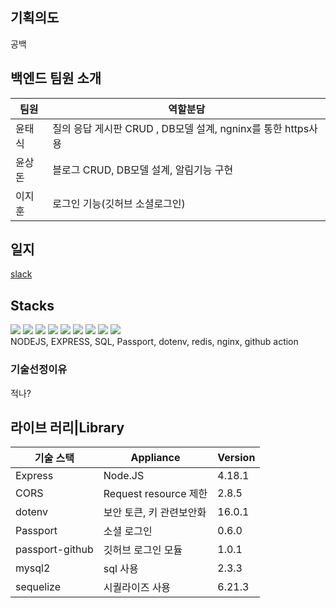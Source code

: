 ## 기획의도

공백

## 백엔드 팀원 소개

| 팀원   | 역할분담                                                     |
| ------ | ------------------------------------------------------------ |
| 윤태식 | 질의 응답 게시판 CRUD , DB모델 설계, ngninx를 통한 https사용 |
| 윤상돈 | 블로그 CRUD, DB모델 설계, 알림기능 구현                      |
| 이지훈 | 로그인 기능(깃허브 소셜로그인)                               |

## 일지

[slack](https://thunder-hovercraft-e46.notion.site/685453da9c304cadacd0b2bfedb4e563)

## Stacks

<div float: left; >
    <img src="https://img.shields.io/badge/NODE.JS-339933?style=flat&logo=node.js&logoColor=white">
    <img src="https://img.shields.io/badge/-EXPRESS-007ACC?style=flat&logo=EXPRESS&logoColor=white"/>
    <img src="https://img.shields.io/badge/MySQL-4479A1?style=flat&logo=MySQL&logoColor=white">
    <img src="https://img.shields.io/badge/Visual Studio Code-007ACC?style=flat&logo=Visual Studio Code&logoColor=white">
    <img src="https://img.shields.io/badge/Passport-34E27A?style=flat&logo=Passport&logoColor=white">
    <img src="https://img.shields.io/badge/.ENV-ECD53F?style=flat&logo=dotenv&logoColor=white">
    <img src="https://img.shields.io/badge/redis-DC382D?style=flat&logo=redis&logoColor=white">
    <img src="https://img.shields.io/badge/nginx-009639?style=flat&logo=nginx&logoColor=white">
    <img src="https://img.shields.io/badge/github action-2088FF?style=flat&logo=GitHub Actions&logoColor=white">
</div>
NODEJS, EXPRESS, SQL, Passport, dotenv, redis, nginx, github action

### 기술선정이유

적나?

## 라이브 러리|Library

| 기술 스택       | Appliance                | Version |
| --------------- | ------------------------ | ------- |
| Express         | Node.JS                  | 4.18.1  |
| CORS            | Request resource 제한    | 2.8.5   |
| dotenv          | 보안 토큰, 키 관련보안화 | 16.0.1  |
| Passport        | 소셜 로그인              | 0.6.0   |
| passport-github | 깃허브 로그인 모듈       | 1.0.1   |
| mysql2          | sql 사용                 | 2.3.3   |
| sequelize       | 시퀄라이즈 사용          | 6.21.3  |

<!-- [![codeing999's GitHub stats](https://github-readme-stats.vercel.app/api?username=kpzzy&show_icons=true&theme=cobalt)](https://github.com/Codeing999/github-readme-stats)

[![Top Langs](https://github-readme-stats.vercel.app/api/top-langs/?username=kpzzy)](https://github.com/codeing999/github-readme-stats) -->
